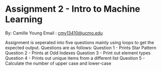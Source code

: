 # Assignment 2 - Intro to Machine Learning 
By: Camille Young
Email : cmy13410@ucmo.edu 

Assignment is seperated into five questions mainly using loops to get the expected output. Questions are as follows: 
Question 1 - Prints Star Pattern
Question 2 - Prints at Odd Indexes
Question 3 - Print out element types
Question 4 - Prints out unique items from a different list
Question 5 - Calculate the number of upper case and lower-case
